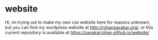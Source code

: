 # website
Hi, im trying out to make my own css website here for reasons unknown, but you can find my wordpress website at http://rohansavakar.org/. or this current repository is available at https://savakarrohan.github.io/website/
